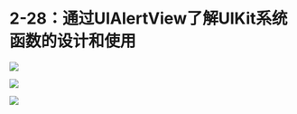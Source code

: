 # 2-28：通过UIAlertView了解UIKit系统函数的设计和使用

![](https://gitlab.com/kiriha/my-public-pictures/-/raw/main/pictures/2024/06/15_20_35_30_202406152035189.png)

![](https://gitlab.com/kiriha/my-public-pictures/-/raw/main/pictures/2024/06/15_20_37_14_202406152037409.png)

![](https://gitlab.com/kiriha/my-public-pictures/-/raw/main/pictures/2024/06/15_20_39_33_202406152039122.png)
